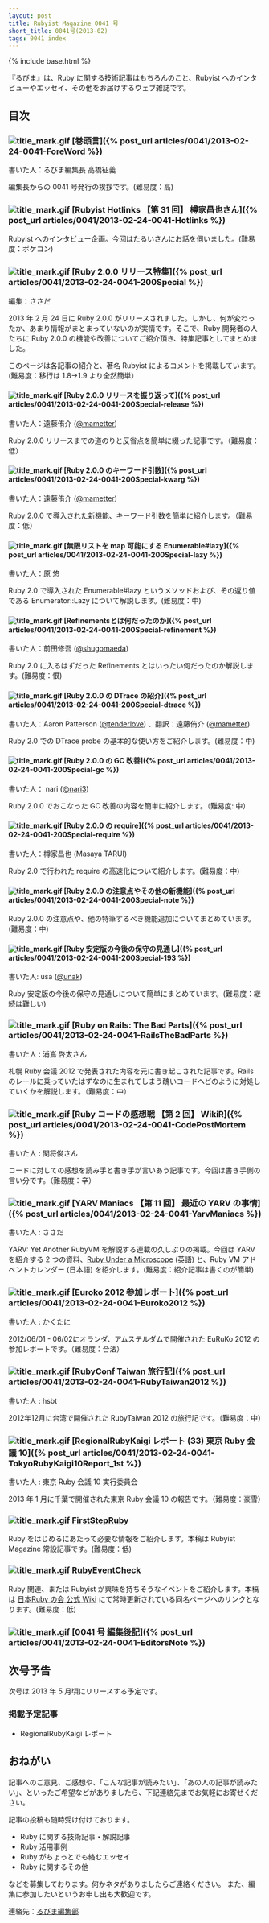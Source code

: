 ```yaml
---
layout: post
title: Rubyist Magazine 0041 号
short_title: 0041号(2013-02)
tags: 0041 index
---
```

{% include base.html %}


『るびま』は、Ruby に関する技術記事はもちろんのこと、Rubyist へのインタビューやエッセイ、その他をお届けするウェブ雑誌です。

## 目次

### ![title_mark.gif]({{site.baseurl}}/images/title_mark.gif) [巻頭言]({% post_url articles/0041/2013-02-24-0041-ForeWord %})

書いた人：るびま編集長 高橋征義

編集長からの 0041 号発行の挨拶です。(難易度：高)

### ![title_mark.gif]({{site.baseurl}}/images/title_mark.gif) [Rubyist Hotlinks 【第 31 回】 樽家昌也さん]({% post_url articles/0041/2013-02-24-0041-Hotlinks %})

Rubyist へのインタビュー企画。今回はたるいさんにお話を伺いました。(難易度：ポケコン)

### ![title_mark.gif]({{site.baseurl}}/images/title_mark.gif) [Ruby 2.0.0 リリース特集]({% post_url articles/0041/2013-02-24-0041-200Special %})

編集：ささだ

2013 年 2 月 24 日に Ruby 2.0.0 がリリースされました。しかし、何が変わったか、あまり情報がまとまっていないのが実情です。そこで、Ruby 開発者の人たちに Ruby 2.0.0 の機能や改善についてご紹介頂き、特集記事としてまとめました。

このページは各記事の紹介と、著名 Rubyist によるコメントを掲載しています。(難易度：移行は 1.8-&gt;1.9 より全然簡単）

#### ![title_mark.gif]({{site.baseurl}}/images/title_mark.gif) [Ruby 2.0.0 リリースを振り返って]({% post_url articles/0041/2013-02-24-0041-200Special-release %})

書いた人：遠藤侑介 ([@mametter](https://twitter.com/mametter))

Ruby 2.0.0 リリースまでの道のりと反省点を簡単に綴った記事です。（難易度：低）

#### ![title_mark.gif]({{site.baseurl}}/images/title_mark.gif) [Ruby 2.0.0 のキーワード引数]({% post_url articles/0041/2013-02-24-0041-200Special-kwarg %})

書いた人：遠藤侑介 ([@mametter](https://twitter.com/mametter))

Ruby 2.0.0 で導入された新機能、キーワード引数を簡単に紹介します。（難易度：低）

#### ![title_mark.gif]({{site.baseurl}}/images/title_mark.gif) [無限リストを map 可能にする Enumerable#lazy]({% post_url articles/0041/2013-02-24-0041-200Special-lazy %})

書いた人：原 悠

Ruby 2.0 で導入された Enumerable#lazy というメソッドおよび、その返り値である Enumerator::Lazy について解説します。(難易度：中)

#### ![title_mark.gif]({{site.baseurl}}/images/title_mark.gif) [Refinementsとは何だったのか]({% post_url articles/0041/2013-02-24-0041-200Special-refinement %})

書いた人：前田修吾 ([@shugomaeda](https://twitter.com/shugomaeda))

Ruby 2.0 に入るはずだった Refinements とはいったい何だったのか解説します。(難易度：恨)

#### ![title_mark.gif]({{site.baseurl}}/images/title_mark.gif) [Ruby 2.0.0 の DTrace の紹介]({% post_url articles/0041/2013-02-24-0041-200Special-dtrace %})

書いた人：Aaron Patterson ([@tenderlove](https://twitter.com/tenderlove)) 、翻訳：遠藤侑介 ([@mametter](https://twitter.com/mametter))

Ruby 2.0 での DTrace probe の基本的な使い方をご紹介します。(難易度：中)

#### ![title_mark.gif]({{site.baseurl}}/images/title_mark.gif) [Ruby 2.0.0 の GC 改善]({% post_url articles/0041/2013-02-24-0041-200Special-gc %})

書いた人： nari ([@nari3](https://twitter.com/nari3))

Ruby 2.0.0 でおこなった GC 改善の内容を簡単に紹介します。（難易度: 中）

#### ![title_mark.gif]({{site.baseurl}}/images/title_mark.gif) [Ruby 2.0.0 の require]({% post_url articles/0041/2013-02-24-0041-200Special-require %})

書いた人：樽家昌也 (Masaya TARUI)

Ruby 2.0 で行われた require の高速化について紹介します。(難易度：中)

#### ![title_mark.gif]({{site.baseurl}}/images/title_mark.gif) [Ruby 2.0.0 の注意点やその他の新機能]({% post_url articles/0041/2013-02-24-0041-200Special-note %})

Ruby 2.0.0 の注意点や、他の特筆するべき機能追加についてまとめています。(難易度：中)

#### ![title_mark.gif]({{site.baseurl}}/images/title_mark.gif) [Ruby 安定版の今後の保守の見通し]({% post_url articles/0041/2013-02-24-0041-200Special-193 %})

書いた人: usa ([@unak](https://twitter.com/unak))

Ruby 安定版の今後の保守の見通しについて簡単にまとめています。(難易度：継続は難しい)

### ![title_mark.gif]({{site.baseurl}}/images/title_mark.gif) [Ruby on Rails: The Bad Parts]({% post_url articles/0041/2013-02-24-0041-RailsTheBadParts %})

書いた人 : 浦嶌 啓太さん

札幌 Ruby 会議 2012 で発表された内容を元に書き起こされた記事です。Rails のレールに乗っていたはずなのに生まれてしまう醜いコードへどのように対処していくかを解説します。（難易度：中）

### ![title_mark.gif]({{site.baseurl}}/images/title_mark.gif) [Ruby コードの感想戦 【第 2 回】 WikiR]({% post_url articles/0041/2013-02-24-0041-CodePostMortem %})

書いた人 : 関将俊さん

コードに対しての感想を読み手と書き手が言いあう記事です。今回は書き手側の言い分です。（難易度：辛）

### ![title_mark.gif]({{site.baseurl}}/images/title_mark.gif) [YARV Maniacs 【第 11 回】 最近の YARV の事情]({% post_url articles/0041/2013-02-24-0041-YarvManiacs %})

書いた人 : ささだ

YARV: Yet Another RubyVM を解説する連載の久しぶりの掲載。今回は YARV を紹介する 2 つの資料、[Ruby Under a Microscope](http://patshaughnessy.net/ruby-under-a-microscope) (英語) と、Ruby VM アドベントカレンダー (日本語) を紹介します。(難易度：紹介記事は書くのが簡単)

### ![title_mark.gif]({{site.baseurl}}/images/title_mark.gif) [Euroko 2012 参加レポート]({% post_url articles/0041/2013-02-24-0041-Euroko2012 %})

書いた人 : かくたに

2012/06/01 - 06/02にオランダ、アムステルダムで開催された EuRuKo 2012 の参加レポートです。（難易度：合法）

### ![title_mark.gif]({{site.baseurl}}/images/title_mark.gif) [RubyConf Taiwan 旅行記]({% post_url articles/0041/2013-02-24-0041-RubyTaiwan2012 %})

書いた人 : hsbt

2012年12月に台湾で開催された RubyTaiwan 2012 の旅行記です。（難易度：中）

### ![title_mark.gif]({{site.baseurl}}/images/title_mark.gif) [RegionalRubyKaigi レポート (33) 東京 Ruby 会議 10]({% post_url articles/0041/2013-02-24-0041-TokyoRubyKaigi10Report_1st %})

書いた人 : 東京 Ruby 会議 10 実行委員会

2013 年 1 月に千葉で開催された東京 Ruby 会議 10 の報告です。（難易度：豪雪）

### ![title_mark.gif]({{site.baseurl}}/images/title_mark.gif) [FirstStepRuby](https://github.com/rubima/rubima/blob/master/first_step_ruby/first-step-ruby-2.0.md)

Ruby をはじめるにあたって必要な情報をご紹介します。本稿は Rubyist Magazine 常設記事です。(難易度：低)

### ![title_mark.gif]({{site.baseurl}}/images/title_mark.gif) [RubyEventCheck](https://github.com/ruby-no-kai/official/wiki/RubyEventCheck)

Ruby 関連、または Rubyist が興味を持ちそうなイベントをご紹介します。本稿は [日本Ruby の会 公式 Wiki](https://github.com/ruby-no-kai/official/wiki) にて常時更新されている同名ページへのリンクとなります。(難易度：低)

### ![title_mark.gif]({{site.baseurl}}/images/title_mark.gif) [0041 号 編集後記]({% post_url articles/0041/2013-02-24-0041-EditorsNote %})

## 次号予告

次号は 2013 年 5 月頃にリリースする予定です。

### 掲載予定記事

* RegionalRubyKaigi レポート


## おねがい

記事へのご意見、ご感想や、「こんな記事が読みたい」、「あの人の記事が読みたい」、といったご希望などがありましたら、下記連絡先までお気軽にお寄せください。

記事の投稿も随時受け付けております。

* Ruby に関する技術記事・解説記事
* Ruby 活用事例
* Ruby がちょっとでも絡むエッセイ
* Ruby に関するその他


などを募集しております。何かネタがありましたらご連絡ください。
また、編集に参加したいというお申し出も大歓迎です。

連絡先：[るびま編集部](mailto:magazine@ruby-no-kai.org)


